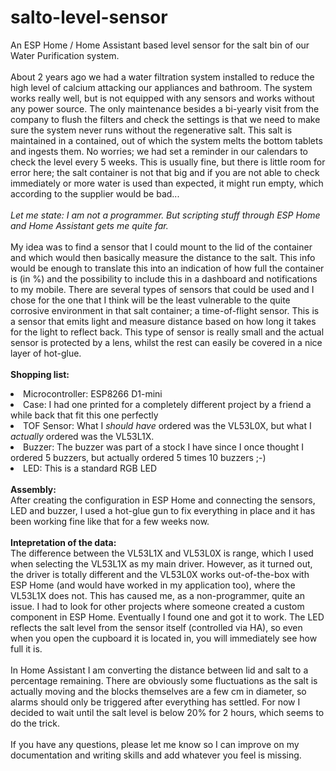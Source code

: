 # salto-level-sensor
An ESP Home / Home Assistant based level sensor for the salt bin of our Water Purification system.
<br><br>
About 2 years ago we had a water filtration system installed to reduce the high level of calcium attacking our appliances and bathroom. The system works really well, but is not equipped with any sensors and works without any power source. The only maintenance besides a bi-yearly visit from the company to flush the filters and check the settings is that we need to make sure the system never runs without the regenerative salt. This salt is maintained in a contained, out of which the system melts the bottom tablets and ingests them. No worries; we had set a reminder in our calendars to check the level every 5 weeks. This is usually fine, but there is little room for error here; the salt container is not that big and if you are not able to check immediately or more water is used than expected, it might run empty, which according to the supplier would be bad...
<br><br>
<i>Let me state: I am not a programmer. But scripting stuff through ESP Home and Home Assistant gets me quite far.</i>
<br><br>
My idea was to find a sensor that I could mount to the lid of the container and which would then basically measure the distance to the salt. This info would be enough to translate this into an indication of how full the container is (in %) and the possibility to include this in a dashboard and notifications to my mobile. There are several types of sensors that could be used and I chose for the one that I think will be the least vulnerable to the quite corrosive environment in that salt container; a time-of-flight sensor. This is a sensor that emits light and measure distance based on how long it takes for the light to reflect back. This type of sensor is really small and the actual sensor is protected by a lens, whilst the rest can easily be covered in a nice layer of hot-glue.
<br><br>
<b>Shopping list:</b>
<lu>
<li>Microcontroller: ESP8266 D1-mini</li>
<li>Case: I had one printed for a completely different project by a friend a while back that fit this one perfectly</li>
<li>TOF Sensor: What I <i>should have</i> ordered was the VL53L0X, but what I <i>actually</i> ordered was the VL53L1X.  
<li>Buzzer: The buzzer was part of a stock I have since I once thought I ordered 5 buzzers, but actually ordered 5 times 10 buzzers ;-)</li> 
<li>LED: This is a standard RGB LED</li>
</lu>
<br>
<b>Assembly:</b>
<br>
After creating the configuration in ESP Home and connecting the sensors, LED and buzzer, I used a hot-glue gun to fix everything in place and it has been working fine like that for a few weeks now.
<br><br>
<b>Intepretation of the data:</b>
<br>
The difference between the VL53L1X and VL53L0X is range, which I used when selecting the VL53L1X as my main driver. However, as it turned out, the driver is totally different and the VL53L0X works out-of-the-box with ESP Home (and would have worked in my application too), where the VL53L1X does not. This has caused me, as a non-programmer, quite an issue. I had to look for other projects where someone created a custom component in ESP Home. Eventually I found one and got it to work. The LED reflects the salt level from the sensor itself (controlled via HA), so even when you open the cupboard it is located in, you will immediately see how full it is.
<br><br>
In Home Assistant I am converting the distance between lid and salt to a percentage remaining. There are obviously some fluctuations as the salt is actually moving and the blocks themselves are a few cm in diameter, so alarms should only be triggered after everything has settled. For now I decided to wait until the salt level is below 20% for 2 hours, which seems to do the trick.
<br><br>
If you have any questions, please let me know so I can improve on my documentation and writing skills and add whatever you feel is missing.
